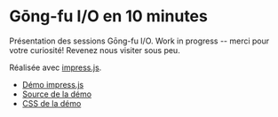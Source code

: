 # Gōng-fu I/O en 10 minutes

Présentation des sessions Gōng-fu I/O. Work in progress -- merci pour votre curiosité! Revenez nous visiter sous peu.

Réalisée avec [impress.js](https://github.com/bartaz/impress.js).

* [Démo impress.js](http://bartaz.github.io/impress.js/#/bored)
* [Source de la démo](https://github.com/bartaz/impress.js/blob/master/index.html)
* [CSS de la démo](https://github.com/bartaz/impress.js/blob/master/css/impress-demo.css)
